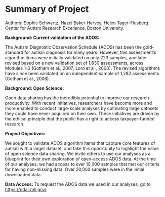 # Summary of Project

Authors: Sophie Schwartz, Hazel Baker-Harvey, Helen Tager-Flusberg. Center for Autism Research Excellence, Boston University.

<b>Background: Current validation of the ADOS:</b>

The Autism Diagnostic Observation Schedule (ADOS) has been the gold-standard for autism diagnosis for many years. However, this assessment’s algorithm items were initially validated on only 223 samples, and later revised based on a new validation set of 1,630 assessments, across Modules 1-3 (Gotham et al., 2007; Lord et al., 2000). The revised algorithms have since been validated on an independent sample of 1,282 assessments (Gotham et al., 2008).

<b>Background: Open Science:</b>

Open data sharing has the incredibly potential to improve our research productivity. With recent initiatives, researchers have become more and more enabled to conduct large-scale analyses by cultivating large datasets they could have never acquired on their own. These initiatives are driven by the ethical principle that the public has a right to access taxpayer-funded research.

<b>Project Objectives:</b>

We sought to validate ADOS algorithm items that capture core features of autism with a larger dataset, and take this opportunity to highlight the value of open science data sharing. We invite others to use our analyses as a blueprint for their own exploration of open-access ADOS data. At the time of our analyses, we had access to over 10,000 samples that met our criteria for having non-missing data. Over 20,000 samples were in the initial downloaded data.

<b>Data Access:</b>
To request the ADOS data we used in our analyses, go to https://ndar.nih.gov/.
